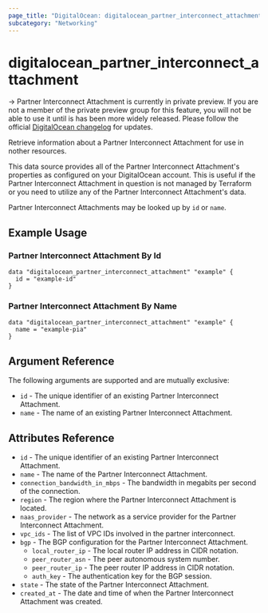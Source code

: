 ```yaml
---
page_title: "DigitalOcean: digitalocean_partner_interconnect_attachment"
subcategory: "Networking"
---
```


# digitalocean_partner_interconnect_attachment

-> Partner Interconnect Attachment is currently in private preview. If you are not a member of the private preview group for this feature, you will not be able to use it until is has been more widely released. Please follow the official [DigitalOcean changelog](https://docs.digitalocean.com/release-notes/) for updates.

Retrieve information about a Partner Interconnect Attachment for use in nother resources.

This data source provides all of the Partner Interconnect Attachment's properties as configured on your
DigitalOcean account. This is useful if the Partner Interconnect Attachment in question is not managed by
Terraform or you need to utilize any of the Partner Interconnect Attachment's data.

Partner Interconnect Attachments may be looked up by `id` or `name`.

## Example Usage

### Partner Interconnect Attachment By Id

```hcl
data "digitalocean_partner_interconnect_attachment" "example" {
  id = "example-id"
}
```

### Partner Interconnect Attachment By Name

```hcl
data "digitalocean_partner_interconnect_attachment" "example" {
  name = "example-pia"
}
```

## Argument Reference

The following arguments are supported and are mutually exclusive:

* `id` - The unique identifier of an existing Partner Interconnect Attachment.
* `name` - The name of an existing Partner Interconnect Attachment.

## Attributes Reference

* `id` - The unique identifier of an existing Partner Interconnect Attachment.
* `name` - The name of the Partner Interconnect Attachment.
* `connection_bandwidth_in_mbps` - The bandwidth in megabits per second of the connection.
* `region` - The region where the Partner Interconnect Attachment is located.
* `naas_provider` - The network as a service provider for the Partner Interconnect Attachment.
* `vpc_ids` - The list of VPC IDs involved in the partner interconnect.
* `bgp` - The BGP configuration for the Partner Interconnect Attachment.
    * `local_router_ip` - The local router IP address in CIDR notation.
    * `peer_router_asn` - The peer autonomous system number.
    * `peer_router_ip` - The peer router IP address in CIDR notation.
    * `auth_key` - The authentication key for the BGP session.
* `state` - The state of the Partner Interconnect Attachment.
* `created_at` - The date and time of when the Partner Interconnect Attachment was created.

